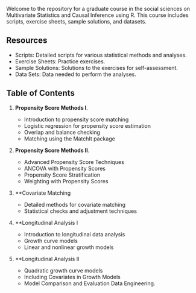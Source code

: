 Welcome to the repository for a graduate course in the social sciences on Multivariate Statistics and Causal Inference using R. This course includes scripts, exercise sheets, sample solutions, and datasets. 

## Resources

- Scripts: Detailed scripts for various statistical methods and analyses.
- Exercise Sheets: Practice exercises.
- Sample Solutions: Solutions to the exercises for self-assessment.
- Data Sets: Data needed to perform the analyses.

## Table of Contents 

1. **Propensity Score Methods I**.
   - Introduction to propensity score matching
   - Logistic regression for propensity score estimation
   - Overlap and balance checking
   - Matching using the MatchIt package

2. **Propensity Score Methods II**.
   - Advanced Propensity Score Techniques
   - ANCOVA with Propensity Scores
   - Propensity Score Stratification
   - Weighting with Propensity Scores

3. **Covariate Matching
   - Detailed methods for covariate matching
   - Statistical checks and adjustment techniques

4. **Longitudinal Analysis I
   - Introduction to longitudinal data analysis
   - Growth curve models
   - Linear and nonlinear growth models

5. **Longitudinal Analysis II
   - Quadratic growth curve models
   - Including Covariates in Growth Models
   - Model Comparison and Evaluation Data Engineering.
